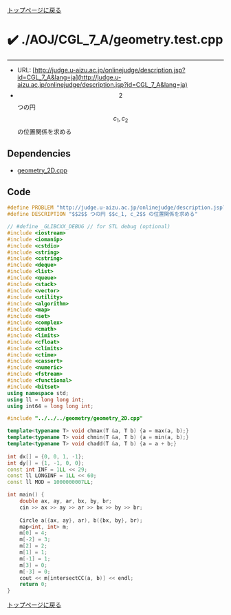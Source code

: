 [トップページに戻る](../../../index.html)

# :heavy_check_mark: ./AOJ/CGL\_7\_A/geometry.test.cpp
---

* URL: [http://judge.u-aizu.ac.jp/onlinejudge/description.jsp?id=CGL_7_A&lang=ja](http://judge.u-aizu.ac.jp/onlinejudge/description.jsp?id=CGL_7_A&lang=ja)
* $$2$$ つの円 $$c_1, c_2$$ の位置関係を求める

## Dependencies
* [geometry\_2D.cpp](../../../library/geometry_2D.cpp.html)

## Code

```cpp
#define PROBLEM "http://judge.u-aizu.ac.jp/onlinejudge/description.jsp?id=CGL_7_A&lang=ja"
#define DESCRIPTION "$$2$$ つの円 $$c_1, c_2$$ の位置関係を求める"

// #define _GLIBCXX_DEBUG // for STL debug (optional)
#include <iostream>
#include <iomanip>
#include <cstdio>
#include <string>
#include <cstring>
#include <deque>
#include <list>
#include <queue>
#include <stack>
#include <vector>
#include <utility>
#include <algorithm>
#include <map>
#include <set>
#include <complex>
#include <cmath>
#include <limits>
#include <cfloat>
#include <climits>
#include <ctime>
#include <cassert>
#include <numeric>
#include <fstream>
#include <functional>
#include <bitset>
using namespace std;
using ll = long long int;
using int64 = long long int;

#include "../../../geometry/geometry_2D.cpp"

template<typename T> void chmax(T &a, T b) {a = max(a, b);}
template<typename T> void chmin(T &a, T b) {a = min(a, b);}
template<typename T> void chadd(T &a, T b) {a = a + b;}
 
int dx[] = {0, 0, 1, -1};
int dy[] = {1, -1, 0, 0};
const int INF = 1LL << 29;
const ll LONGINF = 1LL << 60;
const ll MOD = 1000000007LL;

int main() {
    double ax, ay, ar, bx, by, br;
    cin >> ax >> ay >> ar >> bx >> by >> br;
    
    Circle a({ax, ay}, ar), b({bx, by}, br);
    map<int, int> m;
    m[0] = 4;
    m[-2] = 3;
    m[2] = 2;
    m[1] = 1;
    m[-1] = 1;
    m[3] = 0;
    m[-3] = 0;
    cout << m[intersectCC(a, b)] << endl;
    return 0;
}

```

[トップページに戻る](../../../index.html)
